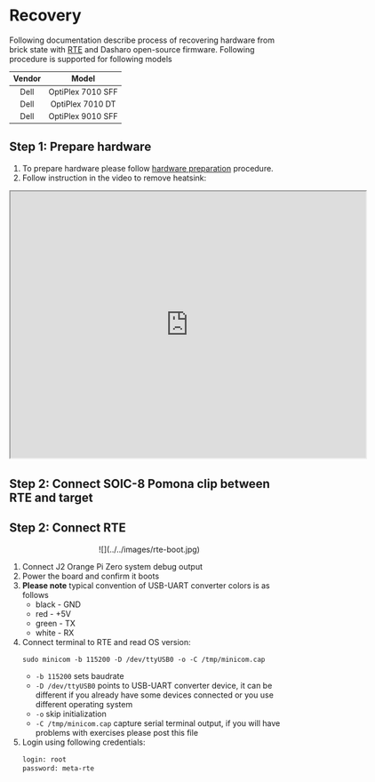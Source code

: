 # Recovery

Following documentation describe process of recovering hardware from brick
state with [RTE]() and Dasharo open-source firmware. Following procedure is
supported for following models

<center>

| Vendor | Model |
:-------:|:-----:|
|Dell    | OptiPlex 7010 SFF |
|Dell    | OptiPlex 7010 DT |
|Dell    | OptiPlex 9010 SFF |

</center>

## Step 1: Prepare hardware

1. To prepare hardware please follow
[hardware preparation](../initial-deployment/#hardware-preparation) procedure.
2. Follow instruction in the video to remove heatsink:
  <center>
  <iframe width="640" height="480"
    src="http://www.youtube.com/embed/TiUSTo-XwPo">
  </iframe>
  </center>

## Step 2: Connect SOIC-8 Pomona clip between RTE and target

## Step 2: Connect RTE

<center>
![](../../images/rte-boot.jpg)
</center>

1. Connect J2 Orange Pi Zero system debug output
2. Power the board and confirm it boots
3. **Please note** typical convention of USB-UART converter colors is as follows
    - black - GND
    - red - +5V
    - green - TX
    - white - RX
4. Connect terminal to RTE and read OS version:
    ```shell
    sudo minicom -b 115200 -D /dev/ttyUSB0 -o -C /tmp/minicom.cap
    ```
    * `-b 115200` sets baudrate
    * `-D /dev/ttyUSB0` points to USB-UART converter device, it can be different if
      you already have some devices connected or you use different operating system
    * `-o` skip initialization
    * `-C /tmp/minicom.cap` capture serial terminal output, if you will have
      problems with exercises please post this file
5. Login using following credentials:
    ```shell
    login: root
    password: meta-rte
    ```


